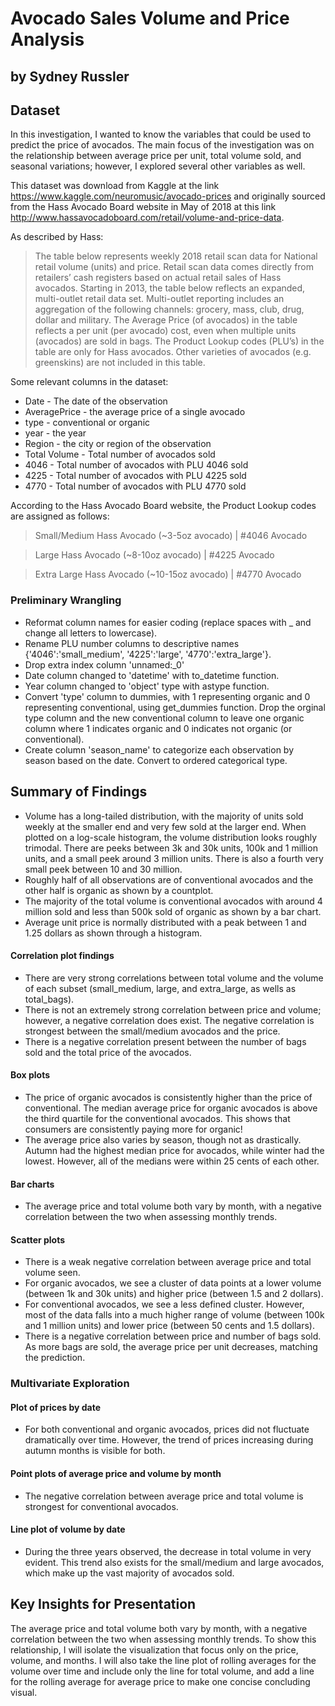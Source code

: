 # Avocado Sales Volume and Price Analysis
## by Sydney Russler


## Dataset

In this investigation, I wanted to know the variables that could be used to predict the price of avocados. The main focus of the investigation was on the relationship between average price per unit, total volume sold, and seasonal variations; however, I explored several other variables as well.

This dataset was download from Kaggle at the link https://www.kaggle.com/neuromusic/avocado-prices and originally sourced from the Hass Avocado Board website in May of 2018 at this link http://www.hassavocadoboard.com/retail/volume-and-price-data.

As described by Hass:
> The table below represents weekly 2018 retail scan data for National retail volume (units) and price. Retail scan data comes directly from retailers’ cash registers based on actual retail sales of Hass avocados. Starting in 2013, the table below reflects an expanded, multi-outlet retail data set. Multi-outlet reporting includes an aggregation of the following channels: grocery, mass, club, drug, dollar and military. The Average Price (of avocados) in the table reflects a per unit (per avocado) cost, even when multiple units (avocados) are sold in bags. The Product Lookup codes (PLU’s) in the table are only for Hass avocados. Other varieties of avocados (e.g. greenskins) are not included in this table.

Some relevant columns in the dataset:

* Date - The date of the observation
* AveragePrice - the average price of a single avocado
* type - conventional or organic
* year - the year
* Region - the city or region of the observation
* Total Volume - Total number of avocados sold
* 4046 - Total number of avocados with PLU 4046 sold
* 4225 - Total number of avocados with PLU 4225 sold
* 4770 - Total number of avocados with PLU 4770 sold

According to the Hass Avocado Board website, the Product Lookup codes are assigned as follows:

> Small/Medium Hass Avocado (~3-5oz avocado) | #4046 Avocado

> Large Hass Avocado (~8-10oz avocado) | #4225 Avocado

> Extra Large Hass Avocado (~10-15oz avocado) | #4770 Avocado


### Preliminary Wrangling
* Reformat column names for easier coding (replace spaces with _ and change all letters to lowercase).
* Rename PLU number columns to descriptive names {'4046':'small_medium', '4225':'large', '4770':'extra_large'}.
* Drop extra index column 'unnamed:_0'
* Date column changed to 'datetime' with to_datetime function.
* Year column changed to 'object' type with astype function.
* Convert 'type' column to dummies, with 1 representing organic and 0 representing conventional, using get_dummies function. Drop the orginal type column and the new conventional column to leave one organic column where 1 indicates organic and 0 indicates not organic (or conventional).
* Create column 'season_name' to categorize each observation by season based on the date. Convert to ordered categorical type.


## Summary of Findings

* Volume has a long-tailed distribution, with the majority of units sold weekly at the smaller end and very few sold at the larger end. When plotted on a log-scale histogram, the volume distribution looks roughly trimodal. There are peeks between 3k and 30k units, 100k and 1 million units, and a small peek around 3 million units. There is also a fourth very small peek between 10 and 30 million.
* Roughly half of all observations are of conventional avocados and the other half is organic as shown by a countplot.
* The majority of the total volume is conventional avocados with around 4 million sold and less than 500k sold of organic as shown by a bar chart.
* Average unit price is normally distributed with a peak between 1 and 1.25 dollars as shown through a histogram.

#### Correlation plot findings
* There are very strong correlations between total volume and the volume of each subset (small_medium, large, and extra_large, as wells as total_bags).
* There is not an extremely strong correlation between price and volume; however, a negative correlation does exist. The negative correlation is strongest between the small/medium avocados and the price.
* There is a negative correlation present between the number of bags sold and the total price of the avocados.

#### Box plots
* The price of organic avocados is consistently higher than the price of conventional. The median average price for organic avocados is above the third quartile for the conventional avocados. This shows that consumers are consistently paying more for organic!
* The average price also varies by season, though not as drastically. Autumn had the highest median price for avocados, while winter had the lowest. However, all of the medians were within 25 cents of each other.

#### Bar charts
* The average price and total volume both vary by month, with a negative correlation between the two when assessing monthly trends.

#### Scatter plots
* There is a weak negative correlation between average price and total volume seen.
* For organic avocados, we see a cluster of data points at a lower volume (between 1k and 30k units) and higher price (between 1.5 and 2 dollars).
* For conventional avocados, we see a less defined cluster. However, most of the data falls into a much higher range of volume (between 100k and 1 million units) and lower price (between 50 cents and 1.5 dollars).
* There is a negative correlation between price and number of bags sold. As more bags are sold, the average price per unit decreases, matching the prediction.

### Multivariate Exploration

#### Plot of prices by date
* For both conventional and organic avocados, prices did not fluctuate dramatically over time. However, the trend of prices increasing during autumn months is visible for both.

#### Point plots of average price and volume by month
* The negative correlation between average price and total volume is strongest for conventional avocados.

#### Line plot of volume by date
* During the three years observed, the decrease in total volume in very evident. This trend also exists for the small/medium and large avocados, which make up the vast majority of avocados sold.


## Key Insights for Presentation

The average price and total volume both vary by month, with a negative correlation between the two when assessing monthly trends. To show this relationship, I will isolate the visualization that focus only on the price, volume, and months. I will also take the line plot of rolling averages for the volume over time and include only the line for total volume, and add a line for the rolling average for average price to make one concise concluding visual.
